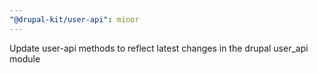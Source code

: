 ```yaml
---
"@drupal-kit/user-api": minor
---
```


Update user-api methods to reflect latest changes in the drupal user_api module
